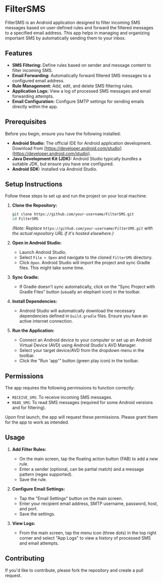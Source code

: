 # FilterSMS

FilterSMS is an Android application designed to filter incoming SMS messages based on user-defined rules and forward the filtered messages to a specified email address. This app helps in managing and organizing important SMS by automatically sending them to your inbox.

## Features

*   **SMS Filtering:** Define rules based on sender and message content to filter incoming SMS.
*   **Email Forwarding:** Automatically forward filtered SMS messages to a configured email address.
*   **Rule Management:** Add, edit, and delete SMS filtering rules.
*   **Application Logs:** View a log of processed SMS messages and email forwarding attempts.
*   **Email Configuration:** Configure SMTP settings for sending emails directly within the app.

## Prerequisites

Before you begin, ensure you have the following installed:

*   **Android Studio:** The official IDE for Android application development. Download from [https://developer.android.com/studio](https://developer.android.com/studio).
*   **Java Development Kit (JDK):** Android Studio typically bundles a suitable JDK, but ensure you have one configured.
*   **Android SDK:** Installed via Android Studio.

## Setup Instructions

Follow these steps to set up and run the project on your local machine:

1.  **Clone the Repository:**
    ```bash
    git clone https://github.com/your-username/FilterSMS.git
    cd FilterSMS
    ```
    *(Note: Replace `https://github.com/your-username/FilterSMS.git` with the actual repository URL if it's hosted elsewhere.)*

2.  **Open in Android Studio:**
    *   Launch Android Studio.
    *   Select `File > Open` and navigate to the cloned `FilterSMS` directory.
    *   Click `Open`. Android Studio will import the project and sync Gradle files. This might take some time.

3.  **Sync Gradle:**
    *   If Gradle doesn't sync automatically, click on the "Sync Project with Gradle Files" button (usually an elephant icon) in the toolbar.

4.  **Install Dependencies:**
    *   Android Studio will automatically download the necessary dependencies defined in `build.gradle` files. Ensure you have an active internet connection.

5.  **Run the Application:**
    *   Connect an Android device to your computer or set up an Android Virtual Device (AVD) using Android Studio's AVD Manager.
    *   Select your target device/AVD from the dropdown menu in the toolbar.
    *   Click the "Run 'app'" button (green play icon) in the toolbar.

## Permissions

The app requires the following permissions to function correctly:

*   `RECEIVE_SMS`: To receive incoming SMS messages.
*   `READ_SMS`: To read SMS messages (required for some Android versions and for filtering).

Upon first launch, the app will request these permissions. Please grant them for the app to work as intended.

## Usage

1.  **Add Filter Rules:**
    *   On the main screen, tap the floating action button (FAB) to add a new rule.
    *   Enter a sender (optional, can be partial match) and a message pattern (regex supported).
    *   Save the rule.

2.  **Configure Email Settings:**
    *   Tap the "Email Settings" button on the main screen.
    *   Enter your recipient email address, SMTP username, password, host, and port.
    *   Save the settings.

3.  **View Logs:**
    *   From the main screen, tap the menu icon (three dots) in the top right corner and select "App Logs" to view a history of processed SMS and email attempts.

## Contributing

If you'd like to contribute, please fork the repository and create a pull request.
